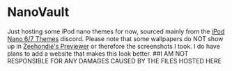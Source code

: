 # NanoVault
Just hosting some iPod nano themes for now, sourced mainly from the <a href="https://discord.gg/yFwefCdh76">iPod Nano 6/7 Themes</a> discord.
Please note that some wallpapers do NOT show up in <a href="https://nano.zeehondie.net/n7g_theme_previewer/">Zeehondie's Previewer</a> or therefore the screenshots I took.
I do have plans to add a website that makes this look better.
##I AM NOT RESPONSIBLE FOR ANY DAMAGES CAUSED BY THE FILES HOSTED HERE
